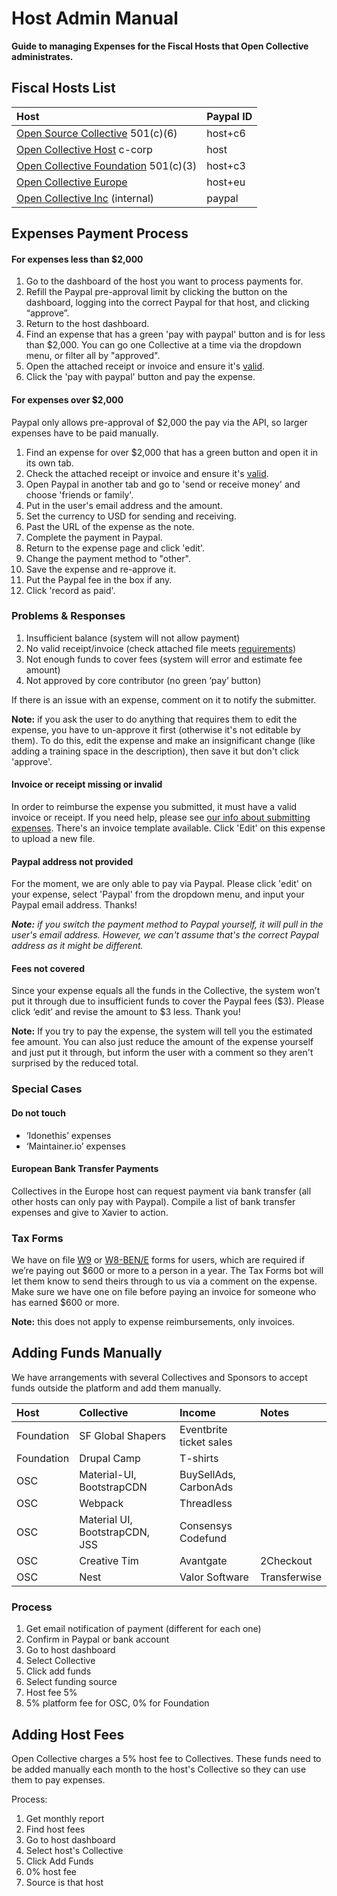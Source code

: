 # Host Admin Manual

**Guide to managing Expenses for the Fiscal Hosts that Open Collective administrates.**

## Fiscal Hosts List <a id="docs-internal-guid-c63aa181-7fff-a12b-956a-0e66ccc70b1b"></a>

| Host | Paypal ID |
| :--- | :--- |
| [Open Source Collective](https://opencollective.com/opensourcecollective/collectives/expenses) 501\(c\)\(6\) | host+c6 |
| [Open Collective Host](https://opencollective.com/opencollective-host/collectives/expenses) c-corp | host |
| [Open Collective Foundation](https://opencollective.com/foundation/collectives/expenses) 501\(c\)\(3\) | host+c3 |
| [Open Collective Europe](https://opencollective.com/europe/collectives/expenses) | host+eu |
| [Open Collective Inc](https://opencollective.com/opencollectiveinc/collectives/expenses) \(internal\) | paypal |

## Expenses Payment Process

#### For expenses less than $2,000

1. Go to the dashboard of the host you want to process payments for.
2. Refill the Paypal pre-approval limit by clicking the button on the dashboard, logging into the correct Paypal for that host, and clicking “approve”. 
3. Return to the host dashboard.
4. Find an expense that has a green 'pay with paypal' button and is for less than $2,000. You can go one Collective at a time via the dropdown menu, or filter all by "approved".
5. Open the attached receipt or invoice and ensure it's [valid](../expenses/submitting-expenses.md#documentation-requirements).
6. Click the 'pay with paypal' button and pay the expense.

#### For expenses over $2,000

Paypal only allows pre-approval of $2,000 the pay via the API, so larger expenses have to be paid manually. 

1. Find an expense for over $2,000 that has a green button and open it in its own tab.
2. Check the attached receipt or invoice and ensure it's [valid](../expenses/submitting-expenses.md#documentation-requirements).
3. Open Paypal in another tab and go to 'send or receive money' and choose 'friends or family'.
4. Put in the user's email address and the amount.
5. Set the currency to USD for sending and receiving.
6. Past the URL of the expense as the note.
7. Complete the payment in Paypal.
8. Return to the expense page and click 'edit'.
9. Change the payment method to "other".
10. Save the expense and re-approve it.
11. Put the Paypal fee in the box if any.
12. Click 'record as paid'.

### Problems & Responses

1. Insufficient balance \(system will not allow payment\)
2. No valid receipt/invoice \(check attached file meets [requirements](../expenses/submitting-expenses.md#documentation-requirements)\)
3. Not enough funds to cover fees \(system will error and estimate fee amount\)
4. Not approved by core contributor \(no green ‘pay’ button\)   

If there is an issue with an expense, comment on it to notify the submitter.

**Note:** if you ask the user to do anything that requires them to edit the expense, you have to un-approve it first \(otherwise it's not editable by them\). To do this, edit the expense and make an insignificant change \(like adding a training space in the description\), then save it but don't click 'approve'.

#### Invoice or receipt missing or invalid

In order to reimburse the expense you submitted, it must have a valid invoice or receipt. If you need help, please see [our info about submitting expenses](../expenses/submitting-expenses.md). There's an invoice template available. Click 'Edit' on this expense to upload a new file.

#### Paypal address not provided

For the moment, we are only able to pay via Paypal. Please click 'edit' on your expense, select 'Paypal' from the dropdown menu, and input your Paypal email address. Thanks!

_**Note:** if you switch the payment method to Paypal yourself, it will pull in the user's email address. However, we can't assume that's the correct Paypal address as it might be different._

#### Fees not covered

Since your expense equals all the funds in the Collective, the system won’t put it through due to insufficient funds to cover the Paypal fees \($3\). Please click ‘edit’ and revise the amount to $3 less. Thank you!

**Note:** If you try to pay the expense, the system will tell you the estimated fee amount. You can also just reduce the amount of the expense yourself and just put it through, but inform the user with a comment so they aren't surprised by the reduced total.

### Special Cases

#### Do not touch

* ‘Idonethis’ expenses
* ‘Maintainer.io’ expenses

#### European Bank Transfer Payments

Collectives in the Europe host can request payment via bank transfer \(all other hosts can only pay with Paypal\). Compile a list of bank transfer expenses and give to Xavier to action.

### Tax Forms

We have on file [W9](https://www.dropbox.com/home/Open%20Source%20Collective%20501c6/IRS/W9) or [W8-BEN/E](https://www.dropbox.com/home/Open%20Source%20Collective%20501c6/IRS/W8-BEN) forms for users, which are required if we’re paying out $600 or more to a person in a year. The Tax Forms bot will let them know to send theirs through to us via a comment on the expense. Make sure we have one on file before paying an invoice for someone who has earned $600 or more. 

**Note:** this does not apply to expense reimbursements, only invoices.

## Adding Funds Manually

We have arrangements with several Collectives and Sponsors to accept funds outside the platform and add them manually.

| Host | Collective | Income | Notes |
| :--- | :--- | :--- | :--- |
| Foundation | SF Global Shapers | Eventbrite ticket sales |  |
| Foundation | Drupal Camp | T-shirts |  |
| OSC | Material-UI, BootstrapCDN | BuySellAds, CarbonAds |  |
| OSC | Webpack | Threadless |  |
| OSC | Material UI, BootstrapCDN, JSS | Consensys Codefund |  |
| OSC | Creative Tim | Avantgate | 2Checkout |
| OSC | Nest | Valor Software | Transferwise |

### Process

1. Get email notification of payment \(different for each one\)
2. Confirm in Paypal or bank account
3. Go to host dashboard
4. Select Collective
5. Click add funds
6. Select funding source
7. Host fee 5%
8. 5% platform fee for OSC, 0% for Foundation

## Adding Host Fees

Open Collective charges a 5% host fee to Collectives. These funds need to be added manually each month to the host's Collective so they can use them to pay expenses.

Process:

1. Get monthly report
2. Find host fees
3. Go to host dashboard
4. Select host's Collective
5. Click Add Funds
6. 0% host fee
7. Source is that host



##   

